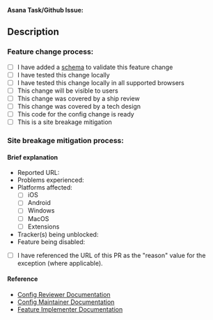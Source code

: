 <!--
  ⚠️ ⚠️ IF YOU ARE MODIFYING `index.js` OR A FILE IN `features` ⚠️ ⚠️
  Please request a review and ping a DRI from the Config AOR or Breakage AOR.
  The quickest way to get attention for your PR is to ping the ~Breakage channel
  in MatterMost.

  PLEASE NOTE: Many people are automatically added as reviewers by default.
  Consider setting your PR as a draft unless you know you are ready for a review.
  Consider adding an individual reviewer as well as the groups that are automatically added (this should create a review task in Asana for them specifically).
  Use the "merge when ready" button to automatically merge the PR as soon as it's reviewed.
-->

**Asana Task/Github Issue:**

## Description

<!--
  These questions are a friendly reminder to shipping config changes, if you're uncertain ask the AoR owners.
  It's also totally appropriate to not check some of these boxes, if they don't apply to your change.
-->
### Feature change process:

- [ ] I have added a [schema](https://github.com/duckduckgo/privacy-configuration/tree/main/schema) to validate this feature change
- [ ] I have tested this change locally
- [ ] I have tested this change locally in all supported browsers
- [ ] This change will be visible to users
- [ ] This change was covered by a ship review
- [ ] This change was covered by a tech design
- [ ] This code for the config change is ready
- [ ] This is a site breakage mitigation 

<!--
If this is a SITE BREAKAGE MITIGATION, please include a BRIEF EXPLANATION that covers the REPORTED URL, the PLATFORMS AFFECTED, and the TRACKER(S) being unblocked or FEATURE being disabled, as well as a mention of the PROBLEM(S) users are experiencing.
-->
### Site breakage mitigation process:

#### Brief explanation
- Reported URL:
- Problems experienced:
- Platforms affected:
  - [ ] iOS
  - [ ] Android
  - [ ] Windows
  - [ ] MacOS
  - [ ] Extensions
- Tracker(s) being unblocked:
- Feature being disabled:


- [ ] I have referenced the URL of this PR as the "reason" value for the exception (where applicable).

#### Reference

-   [Config Reviewer Documentation](https://app.asana.com/0/1200890834746050/1204443212791216/f)
-   [Config Maintainer Documentation](https://app.asana.com/0/1200890834746050/1200573250322769/f)
-   [Feature Implementer Documentation](https://app.asana.com/0/1200890834746050/1201498956177210/f)

